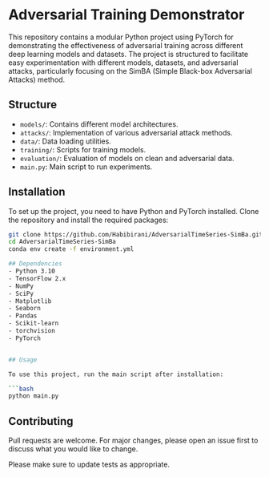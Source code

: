 # Adversarial Training Demonstrator

This repository contains a modular Python project using PyTorch for demonstrating the effectiveness of adversarial training across different deep learning models and datasets. The project is structured to facilitate easy experimentation with different models, datasets, and adversarial attacks, particularly focusing on the SimBA (Simple Black-box Adversarial Attacks) method.

## Structure
- `models/`: Contains different model architectures.
- `attacks/`: Implementation of various adversarial attack methods.
- `data/`: Data loading utilities.
- `training/`: Scripts for training models.
- `evaluation/`: Evaluation of models on clean and adversarial data.
- `main.py`: Main script to run experiments.

## Installation

To set up the project, you need to have Python and PyTorch installed. Clone the repository and install the required packages:

```bash
git clone https://github.com/Habibirani/AdversarialTimeSeries-SimBa.git
cd AdversarialTimeSeries-SimBa
conda env create -f environment.yml

## Dependencies
- Python 3.10
- TensorFlow 2.x
- NumPy
- SciPy
- Matplotlib
- Seaborn
- Pandas
- Scikit-learn
- torchvision
- PyTorch


## Usage

To use this project, run the main script after installation:

```bash
python main.py

```



<!-- CONTRIBUTING -->
## Contributing
Pull requests are welcome. For major changes, please open an issue first to discuss what you would like to change.

Please make sure to update tests as appropriate.

